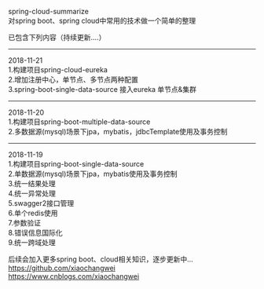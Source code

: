 spring-cloud-summarize  
对spring boot、spring cloud中常用的技术做一个简单的整理  
  
已包含下列内容（持续更新....）  
*******************************************************  
2018-11-21  
1.构建项目spring-cloud-eureka   
2.增加注册中心，单节点、多节点两种配置  
3.spring-boot-single-data-source 接入eureka 单节点&集群  
  
  
*******************************************************  
2018-11-20  
1.构建项目spring-boot-multiple-data-source   
2.多数据源(mysql)场景下jpa，mybatis，jdbcTemplate使用及事务控制   
  
*******************************************************  
2018-11-19  
1.构建项目spring-boot-single-data-source   
2.单数据源(mysql)场景下jpa，mybatis使用及事务控制  
3.统一结果处理  
4.统一异常处理  
5.swagger2接口管理  
6.单个redis使用  
7.参数验证  
8.错误信息国际化  
9.统一跨域处理  


  
  
  
  
后续会加入更多spring boot、cloud相关知识，逐步更新中...  
https://github.com/xiaochangwei  
https://www.cnblogs.com/xiaochangwei  
